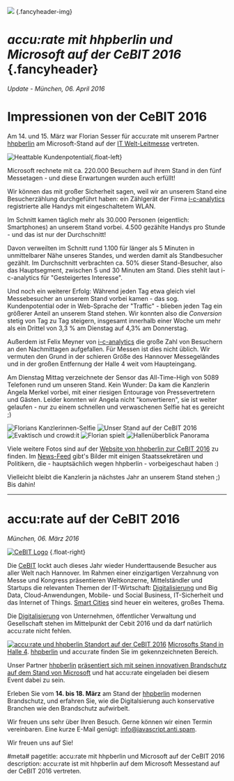 ![](/img/accurate-bild-start.jpg) {.fancyheader-img}
# *accu:rate mit hhpberlin und Microsoft auf der CeBIT 2016* {.fancyheader}

*Update - München, 06. April 2016*

# Impressionen von der CeBIT 2016

Am 14. und 15. März war Florian Sesser für accu:rate mit unserem Partner [hhpberlin](https://www.hhpberlin.de/) am Microsoft-Stand auf der [IT Welt-Leitmesse](http://www.cebit.de/) vertreten.

![Heattable Kundenpotential](/img/cebit2016-heattable.png){.float-left}

Microsoft rechnete mit ca. 220.000 Besuchern auf ihrem Stand in den fünf Messetagen - und diese Erwartungen wurden auch erfüllt!

Wir können das mit großer Sicherheit sagen, weil wir an unserem Stand eine Besucherzählung durchgeführt haben: ein Zählgerät der Firma [i-c-analytics](http://www.i-c-analytics.com/) registrierte alle Handys mit eingeschaltetem WLAN.

Im Schnitt kamen täglich mehr als 30.000 Personen (eigentlich: Smartphones) an unserem Stand vorbei. 4.500 gezählte Handys pro Stunde - und das ist nur der Durchschnitt!

Davon verweilten im Schnitt rund 1.100 für länger als 5 Minuten in unmittelbarer Nähe unseres Standes, und werden damit als Standbesucher gezählt.
Im Durchschnitt verbrachten ca. 50% dieser Stand-Besucher, also das Hauptsegment, zwischen 5 und 30 Minuten am Stand. Dies stehlt laut i-c-analytics für "Gesteigertes Interesse".

Und noch ein weiterer Erfolg: Während jeden Tag etwa gleich viel Messebesucher an unserem Stand vorbei kamen - das sog. Kundenpotential oder in Web-Sprache der "Traffic" - blieben jeden Tag ein größerer Anteil an unserem Stand stehen.
Wir konnten also die *Conversion* stetig von Tag zu Tag steigern, insgesamt innerhalb einer Woche um mehr als ein Drittel von 3,3 % am Dienstag auf 4,3% am Donnerstag.

Außerdem ist Felix Meyner von [i-c-analytics](http://www.i-c-analytics.com/) die große Zahl von Besuchern an den Nachmittagen aufgefallen. Für Messen ist dies nicht üblich.
Wir vermuten den Grund in der schieren Größe des Hannover Messegeländes und in der großen Entfernung der Halle 4 weit vom Haupteingang.

Am Dienstag Mittag verzeichnete der Sensor das All-Time-High von 5089 Telefonen rund um unseren Stand.
Kein Wunder: Da kam die Kanzlerin Angela Merkel vorbei, mit einer riesigen Entourage von Pressevertretern und Gästen.
Leider konnten wir Angela nicht "konvertieren", sie ist weiter gelaufen - nur zu einem schnellen und verwaschenen Selfie hat es gereicht ;)

![Florians Kanzlerinnen-Selfie](/img/news/cebit-2016-flos-kanzlerinnen-selfie.jpg)
![Unser Stand auf der CeBIT 2016](/img/news/cebit-2016-unser-stand.jpg)
![Evaktisch und crowd:it](/img/news/cebit-2016-evaktisch-crowdit.jpg)
![Florian spielt](/img/news/cebit-2016-florian-spielt.jpg)
![Hallenüberblick Panorama](/img/news/cebit-2016-halle-ueberblick.jpg)

Viele weitere Fotos sind auf der [Website von hhpberlin zur CeBIT 2016](http://www.hhpberlin.de/de/content/cebit-2016/) zu finden. Im [News-Feed](http://www.hhpberlin.de/de/content/cebit-2016/news-feed.html) gibt's Bilder mit einigen Staatssekretären und Politikern, die - hauptsächlich wegen hhpberlin - vorbeigeschaut haben :)

Vielleicht bleibt die Kanzlerin ja nächstes Jahr an unserem Stand stehen ;) Bis dahin!


--------------------
# accu:rate auf der CeBIT 2016

*München, 06. März 2016*

[![CeBIT Logo](/img/associates/cebit.png)](http://www.cebit.de/) {.float-right}

Die [CeBIT](http://www.cebit.de/) lockt auch dieses Jahr wieder Hunderttausende Besucher aus aller Welt nach Hannover.
Im Rahmen einer einzigartigen Verzahnung von Messe und Kongress präsentieren Weltkonzerne, Mittelständler und Startups die relevanten Themen der IT-Wirtschaft:
[Digitalisierung](https://www.cebit.de/de/news/thema/dconomy.xhtml) und Big Data, Cloud-Anwendungen, Mobile- und Social Business, IT-Sicherheit und das Internet of Things.
[Smart Cities](https://www.cebit.de/de/news/mediathek/videos/video-detailansicht.xhtml?id=7105) sind heuer ein weiteres, großes Thema.

Die [Digitalisierung](https://www.cebit.de/de/news/thema/dconomy.xhtml) von Unternehmen, öffentlicher Verwaltung und Gesellschaft stehen im Mittelpunkt der Cebit 2016 und da darf natürlich accu:rate nicht fehlen.

[![accu:rate und hhpberlin Standort auf der CeBIT 2016](img/news/cebit-2016-accurate-ms-messestand-position.jpg)](https://www.microsoft.com/de-de/cebit/messestand.aspx)
[Microsofts Stand in Halle 4](https://www.microsoft.com/de-de/cebit/messestand.aspx).
[hhpberlin](https://www.hhpberlin.de/) und accu:rate finden Sie im gekennzeichneten Bereich.

Unser Partner [hhpberlin](https://www.hhpberlin.de/) [präsentiert sich mit seinen innovativen Brandschutz auf dem Stand von Microsoft](http://www.hhpberlin.de/de/content/cebit-2016/) und hat accu:rate eingeladen bei diesem Event dabei zu sein. 

Erleben Sie vom **14. bis 18. März** am Stand der [hhpberlin](https://www.hhpberlin.de/) modernen Brandschutz, und erfahren Sie, wie die Digitalsierung auch konservative Branchen wie den Brandschutz aufwirbelt.



Wir freuen uns sehr über Ihren Besuch. Gerne können wir einen Termin vereinbaren. Eine kurze E-Mail genügt:
<span class="mailadresse" data-to="info">info@javascript.anti.spam</span>.

Wir freuen uns auf Sie!



#meta#
pagetitle: accu:rate mit hhpberlin und Microsoft auf der CeBIT 2016
description: accu:rate ist mit hhpberlin auf dem Microsoft Messestand auf der CeBIT 2016 vertreten.



